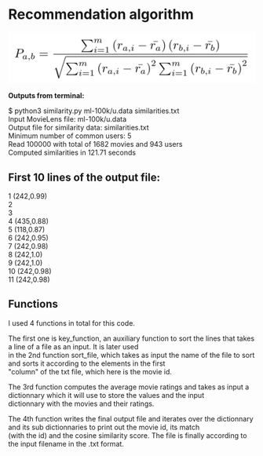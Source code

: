 # Recommendation algorithm

![Recc_image](https://github.com/tlemenestrel/swe_scientific_projects/blob/master/recommendation_algorithm/images/cosine.png)

**Outputs from terminal:**

$ python3 similarity.py ml-100k/u.data similarities.txt<br/>
Input MovieLens file: ml-100k/u.data<br/>
Output file for similarity data: similarities.txt<br/>
Minimum number of common users: 5<br/>
Read 100000 with total of 1682 movies and 943 users<br/>
Computed similarities in 121.71 seconds<br/>

## First 10 lines of the output file:

1 (242,0.99)<br/>
2<br/>
3<br/>
4 (435,0.88)<br/>
5 (118,0.87)<br/>
6 (242,0.95)<br/>
7 (242,0.98)<br/>
8 (242,1.0)<br/>
9 (242,1.0)<br/>
10 (242,0.98)<br/>
11 (242,0.98)<br/>

## Functions 

I used 4 functions in total for this code.

The first one is key_function, an auxiliary function to sort the lines that takes a line of a file as an input. It is later used<br/>
in the 2nd function sort_file, which takes as input the name of the file to sort and sorts it according to the elements in the first<br/>
"column" of the txt file, which here is the movie id.<br/>

The 3rd function computes the average movie ratings and takes as input a dictionnary which it will use to store the values and the input<br/>
dictionnary with the movies and their ratings.<br/>

The 4th function writes the final output file and iterates over the dictionnary and its sub dictionnaries to print out the movie id, its match<br/>
(with the id) and the cosine similarity score. The file is finally according to the input filename in the .txt format.<br/>
